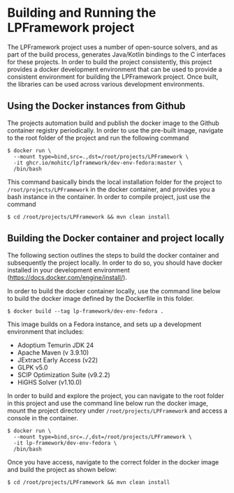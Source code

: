 # Building and Running the LPFramework project

The LPFramework project uses a number of open-source solvers, and as part of the
build process, generates Java/Kotlin bindings to the C interfaces for these
projects. In order to build the project consistently, this project provides a
docker development environment that can be used to provide a consistent
environment for building the LPFramework project. Once built, the libraries can
be used across various development environments.

## Using the Docker instances from Github

The projects automation build and publish the docker image to the Github
container registry periodically. In order to use the pre-built image, navigate
to the root folder of the project and run the following command

```shell
$ docker run \
  --mount type=bind,src=.,dst=/root/projects/LPFramework \
  -it ghcr.io/mohitc/lpframework/dev-env-fedora:master \
  /bin/bash
```

This command basically binds the local installation folder for the project to
`/root/projects/LPFramework` in the docker container, and provides you a bash
instance in the container. In order to compile project, just use the command

```shell
$ cd /root/projects/LPFramework && mvn clean install
```

## Building the Docker container and project locally

The following section outlines the steps to build the docker container and
subsequently the project locally. In order to do so, you should have docker
installed in your development
environment (https://docs.docker.com/engine/install/).

In order to build the docker container locally, use the command line below to
build the docker image defined by the Dockerfile in this folder.

```
$ docker build --tag lp-framework/dev-env-fedora .
```

This image builds on a Fedora instance, and sets up a development environment
that includes:

* Adoptium Temurin JDK 24
* Apache Maven (v 3.9.10)
* JExtract Early Access (v22)
* GLPK v5.0
* SCIP Optimization Suite (v9.2.2)
* HiGHS Solver (v1.10.0)

In order to build and explore the project, you can navigate to the root folder
in this project and use the command line below run the docker image, mount the
project directory under `/root/projects/LPFramework` and access a console in the
container.

```shell
$ docker run \
  --mount type=bind,src=./,dst=/root/projects/LPFramework \
  -it lp-framework/dev-env-fedora \
  /bin/bash
```

Once you have access, navigate to the correct folder in the docker image and
build the project as shown below:

```shell
$ cd /root/projects/LPFramework && mvn clean install
```

